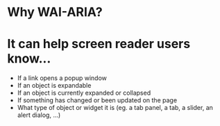 # Why WAI-ARIA?

# It can help screen reader users know...

- If a link opens a popup window
- If an object is expandable
- If an object is currently expanded or collapsed
- If something has changed or been updated on the page
- What type of object or widget it is (eg. a tab panel, a tab, a slider, an alert dialog, ...)
